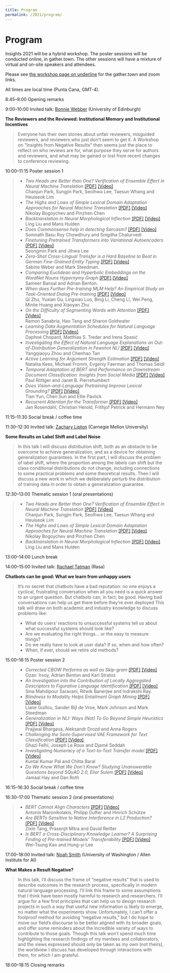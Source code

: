 ```yaml
---
title: Program
permalink: /2021/program/
---
```


# <span class="time">Program</span>

Insights 2021 will be a hybrid workshop. The poster sessions will be conducted online, in gather.town. The other sessions will have a mixture of virtual and on-site speakers and attendees.

Please see [the workshop page on underline](https://underline.io/events/192/sessions?eventSessionId=7857) for the gather.town and zoom links. 

All times are local time (Punta Cana, GMT-4).

<span class="time">8:45–9:00</span> Opening remarks

<span class="time">9:00–10:00</span> Invited talk: [Bonnie Webber](https://homepages.inf.ed.ac.uk/bonnie/) (University of Edinburgh)

**The Reviewers and the Reviewed: Institutional Memory and Institutional Incentives**
> Everyone has their own stories about unfair reviewers, misguided reviewers,  and reviewers who just don't seem to get it. A Workshop on "Insights from  Negative Results" then seems just the place to reflect on who reviews are for, what purpose they serve for authors and reviewers, and what may be gained or lost from recent changes to conference reviewing.

 
<span class="time">10:00–11:15</span> Poster session 1
> - *Two Heads are Better than One? Verification of Ensemble Effect in Neural Machine Translation* [[PDF]](https://aclanthology.org/2021.insights-1.4/) [[Video]](https://underline.io/events/192/sessions/7857/lecture/39449-two-heads-are-better-than-onequestion-verification-of-ensemble-effect-in-neural-machine-translation) <br/> Chanjun Park, Sungjin Park, Seolhwa Lee, Taesun Whang and Heuiseok Lim
> - *The Highs and Lows of Simple Lexical Domain Adaptation Approaches for Neural Machine Translation* [[PDF]](https://aclanthology.org/2021.insights-1.12/) [[Video]](https://underline.io/events/192/sessions/7857/lecture/39457-the-highs-and-lows-of-simple-lexical-domain-adaptation-approaches-for-neural-machine-translation) <br/> Nikolay Bogoychev and Pinzhen Chen
> - *Backtranslation in Neural Morphological Inflection* [[PDF]](https://aclanthology.org/2021.insights-1.13/) [[Video]](https://underline.io/events/192/sessions/7857/lecture/39458-backtranslation-in-neural-morphological-inflection) <br/> Ling Liu and Mans Hulden 
> - *Does Commonsense help in detecting Sarcasm?* [[PDF]](https://aclanthology.org/2021.insights-1.2/) [[Video]](https://underline.io/events/192/sessions/7857/lecture/39447-does-commonsense-help-in-detecting-sarcasmquestion) <br/> Somnath Basu Roy Chowdhury and Snigdha Chaturvedi
> - *Finetuning Pretrained Transformers into Variational Autoencoders* [[PDF]](https://aclanthology.org/2021.insights-1.5/) [[Video]](https://underline.io/events/192/sessions/7857/lecture/39450-finetuning-pretrained-transformers-into-variational-autoencoders) <br/> Seongmin Park and Jihwa Lee 
> - *Zero-Shot Cross-Lingual Transfer is a Hard Baseline to Beat in German Fine-Grained Entity Typing* [[PDF]](https://aclanthology.org/2021.insights-1.7/) [[Video]](https://underline.io/events/192/sessions/7857/lecture/39452-zero-shot-cross-lingual-transfer-is-a-hard-baseline-to-beat-in-german-fine-grained-entity-typing) <br/> Sabine Weber and Mark Steedman.
> - *Comparing Euclidean and Hyperbolic Embeddings on the WordNet Nouns Hypernymy Graph* [[PDF]](https://aclanthology.org/2021.insights-1.8/) [[Video]](https://underline.io/events/192/sessions/7857/lecture/39453-comparing-euclidean-and-hyperbolic-embeddings-on-the-wordnet-nouns-hypernymy-graph) <br/> Sameer Bansal and Adrian Benton.
> - *When does Further Pre-training MLM Help? An Empirical Study on Task-Oriented Dialog Pre-training* [[PDF]](https://aclanthology.org/2021.insights-1.9/) [[Video]](https://underline.io/events/192/sessions/7857/lecture/39454-when-does-further-pre-training-mlm-helpquestion-an-empirical-study-on-task-oriented-dialog-pre-training) <br/> Qi Zhu, Yuxian Gu, Lingxiao Luo, Bing Li, Cheng LI, Wei Peng, Minlie Huang and Xiaoyan Zhu
> - *On the Difficulty of Segmenting Words with Attention* [[PDF]](https://aclanthology.org/2021.insights-1.11/) [[Video]](https://underline.io/events/192/sessions/7857/lecture/39456-on-the-difficulty-of-segmenting-words-with-attention) <br/> Ramon Sanabria, Hao Tang and Sharon Goldwater 
> - *Learning Data Augmentation Schedules for Natural Language Processing* [[PDF]](https://aclanthology.org/2021.insights-1.14/) [[Video]](https://underline.io/events/192/sessions/7857/lecture/39459-learning-data-augmentation-schedules-for-natural-language-processing) <br/> Daphné Chopard, Matthias S. Treder and Irena Spasić 
> - *Investigating the Effect of Natural Language Explanations on Out-of-Distribution Generalization in Fewshot NLI* [[PDF]](https://aclanthology.org/2021.insights-1.17/) [[Video]](https://underline.io/events/192/sessions/7857/lecture/39462-investigating-the-effect-of-natural-language-explanations-on-out-of-distribution-generalization-in-few-shot-nli) <br/> Yangqiaoyu Zhou and Chenhao Tan 
> - *Active Learning for Argument Strength Estimation* [[PDF]](https://aclanthology.org/2021.insights-1.20/) [[Video]](https://underline.io/events/192/sessions/7857/lecture/39465-active-learning-for-argument-strength-estimation) <br/> Nataliia Kees, Michael Fromm, Evgeniy Faerman and Thomas Seidl
> - *Temporal Adaptation of BERT and Performance on Downstream Document Classification: Insights from Social Media* [[PDF]](https://aclanthology.org/2021.findings-emnlp.206/) [[Video]](https://underline.io/events/192/sessions/7857/lecture/40586-temporal-adaptation-of-bert-and-performance-on-downstream-document-classification-insights-from-social-media) <br/> Paul Röttger and Janet B. Pierrehumbert
> - *Does Vision-and-Language Pretraining Improve Lexical Grounding?* [[PDF]](https://aclanthology.org/2021.findings-emnlp.370/) [[Video]](https://underline.io/events/192/sessions/7857/lecture/40595-does-vision-and-language-pretraining-improve-lexical-groundingquestion) <br/> Tian Yun, Chen Sun and Ellie Pavlick
> - *Recurrent Attention for the Transformer* [[PDF]](https://aclanthology.org/2021.insights-1.10/) [[Video]](https://underline.io/events/192/sessions/7857/lecture/39455-recurrent-attention-for-the-transformer) <br/> Jan Rosendahl, Christian Herold, Frithjof Petrick and Hermann Ney




<span class="time">11:15–11:30</span> Social break / coffee time

<span class="time">11:30–12:30</span> Invited talk: [Zachary Lipton](http://zacklipton.com/) (Carnegie Mellon University)<br/>

**Some Results on Label Shift and Label Noise**
> In this talk I will discuss distribution shift, both as an obstacle to be overcome to achieve generalization, and as a device for obtaining generalization guarantees. In the first part, I will discuss the problem of label shift, where the proportion among the labels can shift but the class conditional distributions do not change, including connections to some practical problems and some theoretical results. Then I will discuss a new work in which we deliberately perturb the distribution of training data in order to obtain a generalization guarantee.

<span class="time">12:30–13:00</span> Thematic session 1 (oral presentations)
> - *Two Heads are Better than One? Verification of Ensemble Effect in Neural Machine Translation* [[PDF]](https://aclanthology.org/2021.insights-1.4/) [[Video]](https://underline.io/events/192/sessions/7857/lecture/39449-two-heads-are-better-than-onequestion-verification-of-ensemble-effect-in-neural-machine-translation) <br/> Chanjun Park, Sungjin Park, Seolhwa Lee, Taesun Whang and Heuiseok Lim 
> - *The Highs and Lows of Simple Lexical Domain Adaptation Approaches for Neural Machine Translation* [[PDF]](https://aclanthology.org/2021.insights-1.12/) [[Video]](https://underline.io/events/192/sessions/7857/lecture/39457-the-highs-and-lows-of-simple-lexical-domain-adaptation-approaches-for-neural-machine-translation) <br/> Nikolay Bogoychev and Pinzhen Chen 
> - *Backtranslation in Neural Morphological Inflection* [[PDF]](https://aclanthology.org/2021.insights-1.13/) [[Video]](https://underline.io/events/192/sessions/7857/lecture/39458-backtranslation-in-neural-morphological-inflection) <br/> Ling Liu and Mans Hulden 


<span class="time">13:00–14:00</span> Lunch break

<span class="time">14:00–15:00</span> Invited talk: [Rachael Tatman](http://www.rctatman.com/) (Rasa) <br/>

**Chatbots can be good: What we learn from unhappy users**
> It’s no secret that chatbots have a bad reputation: no one enjoys a cyclical, frustrating conversation when all you need is a quick answer to an urgent question. But chatbots can, in fact, be good. Having bad conversations can help us get there before they’re ever deployed
> This talk will draw on both academic and industry knowledge to discuss problems like:
>  - What do users’ reactions to unsuccessful systems tell us about what successful systems should look like?
>  - Are we evaluating the right things… or the easy to measure things?
>  - Do we really have to look at user data? If so, when and how often?
>  - When, if ever, should we retire old methods?
 
<span class="time">15:00–16:15</span> Poster session 2
> - *Corrected CBOW Performs as well as Skip-gram* [[PDF]](https://aclanthology.org/2021.insights-1.1/) [[Video]](https://underline.io/events/192/sessions/7857/lecture/39446-corrected-cbow-performs-as-well-as-skip-gram) <br/> Ozan ˙Irsoy, Adrian Benton and Karl Stratos
> - *An Investigation into the Contribution of Locally Aggregated Descriptors to Figurative Language Identification* [[PDF]](https://aclanthology.org/2021.insights-1.15/) [[Video]](https://underline.io/events/192/sessions/7857/lecture/39460-an-investigation-into-the-contribution-of-locally-aggregated-descriptors-to-figurative-language-identification) <br/> Sina Mahdipour Saravani, Ritwik Banerjee and Indrakshi Ray.
> - *Blindness to Modality Helps Entailment Graph Mining* [[PDF]](https://aclanthology.org/2021.insights-1.16/) [[Video]](https://underline.io/events/192/sessions/7857/lecture/39461-blindness-to-modality-helps-entailment-graph-mining) <br/> Liane Guillou, Sander Bijl de Vroe, Mark Johnson and Mark Steedman
> - *Generalization in NLI: Ways (Not) To Go Beyond Simple Heuristics* [[PDF]](https://aclanthology.org/2021.insights-1.18/) [[Video]](https://underline.io/events/192/sessions/7857/lecture/39463-generalization-in-nli-ways-(not)-to-go-beyond-simple-heuristics) <br/> Prajjwal Bhargava, Aleksandr Drozd and Anna Rogers
> - *Challenging the Semi-Supervised VAE Framework for Text Classification* [[PDF]](https://aclanthology.org/2021.insights-1.19/) [[Video]](https://underline.io/events/192/sessions/7857/lecture/39464-challenging-the-semi-supervised-vae-framework-for-text-classification) <br/> Ghazi Felhi, Joseph Le Roux and Djamé Seddah
> - *Investigating Numeracy of a Text-to-Text Transfer model* [[PDF]](https://aclanthology.org/2021.findings-emnlp.265/) [[Video]](https://underline.io/events/192/sessions/7857/lecture/40590-investigating-numeracy-of-a-text-to-text-transfer-model) <br/> Kuntal Kumar Pal and Chitta Baral
> - *Do We Know What We Don't Know? Studying Unanswerable Questions beyond SQuAD 2.0, Elior Sulem* [[PDF]](https://aclanthology.org/2021.findings-emnlp.385/) [[Video]](https://underline.io/events/192/sessions/7857/lecture/40594-do-we-know-what-we-don%E2%80%99t-knowquestion-studying-unanswerable-questions-beyond-squad-2.0) <br/> Jamaal Hay and Dan Roth

<span class="time">16:15–16:30</span> Social break / coffee time

<span class="time">16:30–17:00</span> Thematic session 2 (oral presentations)
> - *BERT Cannot Align Characters* [[PDF]](https://aclanthology.org/2021.insights-1.3/) [[Video]](https://underline.io/events/192/sessions/7857/lecture/39448-bert-cannot-align-characters) <br/> Antonis Maronikolakis, Philipp Dufter and Hinrich Schütze
> - *Are BERTs Sensitive to Native Interference in L2 Production?* [[PDF]](https://aclanthology.org/2021.insights-1.6/) [[Video]](https://underline.io/events/192/sessions/7857/lecture/39451-are-berts-sensitive-to-native-interference-in-l2-productionquestion) <br/> Zixin Tang, Prasenjit Mitra and David Reitter
> - *Is BERT a Cross-Disciplinary Knowledge Learner? A Surprising Finding of Pre-trained Models' Transferability* [[PDF]](https://aclanthology.org/2021.findings-emnlp.189/) [[Video]](https://underline.io/events/192/sessions/7857/lecture/40585-is-bert-a-cross-disciplinary-knowledge-learnerquestion-a-surprising-finding-of-pre-trained-models%E2%80%99-transferability) <br/> Wei-Tsung Kao and Hung-yi Lee

<span class="time">17:00–18:00</span> Invited talk: [Noah Smith](https://homes.cs.washington.edu/~nasmith/) (University of Washington / Allen Institute for AI) 

**What Makes a Result Negative?**
> In this talk, I’ll discuss the frame of “negative results” that is used to describe outcomes in the research process, specifically in modern natural language processing.  I’ll link this frame to some assumptions that I think have been mostly harmful to research and researchers.  I’ll argue for a few first principles that can help us to design research projects in such a way that useful new information is likely to emerge, no matter what the experiments show.  Unfortunately, I can’t offer a foolproof method for avoiding “negative results,” but I do hope to move our field’s discourse to be better aligned with its broader goals, and offer some reminders about the incredible variety of ways to contribute to those goals.  Though this talk won’t spend much time highlighting the research findings of my mentees and collaborators, and the views expressed should only be taken as my own (not theirs), the worldview I discuss has developed through interactions with them, for which I am grateful.
 
<span class="time">18:00–18:15</span> Closing remarks
